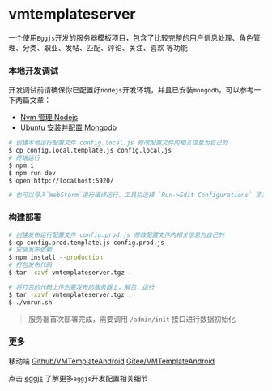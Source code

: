 # vmtemplateserver

一个使用`Eggjs`开发的服务器模板项目，包含了比较完整的用户信息处理、角色管理、分类、职业、发帖、匹配、评论、关注、喜欢 等功能


### 本地开发调试
开发调试前请确保你已配置好`nodejs`开发环境，并且已安装`mongodb`，可以参考一下两篇文章：
- [Nvm 管理 Nodejs](https://blog.melove.net/develop-config-nvm-manager-nodejs/)
- [Ubuntu 安装并配置 Mongodb](https://blog.melove.net/develop-config-ubuntu-install-mongodb/)

```bash
# 创建本地运行配置文件 config.local.js 修改配置文件内相关信息为自己的
$ cp config.local.template.js config.local.js
# 终端运行
$ npm i
$ npm run dev
$ open http://localhost:5920/

# 也可以导入`WebStorm`进行编译运行，工具栏选择 `Run->Edit Configurations` 添加 `npm` 运行，其中 `Scripts` 填 `debug`or`dev`
```

### 构建部署
```bash
# 创建发布运行配置文件 config.prod.js 修改配置文件内相关信息为自己的
$ cp config.prod.template.js config.prod.js
# 安装发布依赖
$ npm install --production
# 打包发布代码
$ tar -czvf vmtemplateserver.tgz .

# 将打包的代码上传到要发布的服务器上，解包，运行
$ tar -xzvf vmtemplateserver.tgz .
$ ./vmrun.sh
```
> 服务器首次部署完成，需要调用 `/admin/init` 接口进行数据初始化


### 更多
移动端 [Github/VMTemplateAndroid](https://github.com/lzan13/VMTemplateAndroid) [Gitee/VMTemplateAndroid](https://gitee.com/lzan13/VMTemplateAndroid)

点击 [eggjs](https://eggjs.org) 了解更多`eggjs`开发配置相关细节
